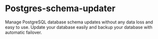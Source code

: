 # Postgres-schema-updater
Manage PostgreSQL database schema updates without any data loss and easy to use. Update your database easily and backup your database with automatic failover.
